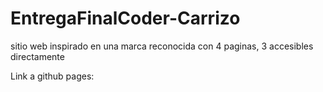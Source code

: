 # EntregaFinalCoder-Carrizo

sitio web inspirado en una marca reconocida con 4 paginas, 3 accesibles directamente

Link a github pages:
